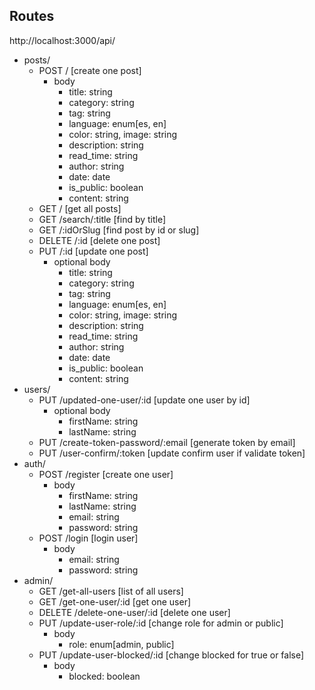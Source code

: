

## Routes

http://localhost:3000/api/
- posts/
    - POST / [create one post]
      -  body
         -  title: string
         -  category: string
         -  tag: string
         -  language: enum[es, en]
         -  color: string, image: string
         -  description: string
         -  read_time: string
         -  author: string
         -  date: date
         -  is_public: boolean
         -  content: string 
    - GET /  [get all posts]
    - GET /search/:title  [find by title]
    - GET /:idOrSlug [find post by id or slug]
    - DELETE /:id [delete one post]
    - PUT /:id [update one post]
      - optional body
         -  title: string
         -  category: string
         -  tag: string
         -  language: enum[es, en]
         -  color: string, image: string
         -  description: string
         -  read_time: string
         -  author: string
         -  date: date
         -  is_public: boolean
         -  content: string 
- users/
    - PUT /updated-one-user/:id [update one user by id]
      - optional body
        - firstName: string
        - lastName: string
    - PUT /create-token-password/:email [generate token by email]
    - PUT /user-confirm/:token [update confirm user if validate token]
- auth/
    - POST /register [create one user]
      - body
        - firstName: string
        - lastName: string
        - email: string
        - password: string
    - POST /login [login user]
      - body
        - email: string
        - password: string
- admin/
    - GET /get-all-users [list of all users]
    - GET /get-one-user/:id [get one user]
    - DELETE /delete-one-user/:id [delete one user]
    - PUT /update-user-role/:id [change role for admin or public]
      - body
        - role: enum[admin, public]
    - PUT /update-user-blocked/:id [change blocked for true or false]
      - body
        - blocked: boolean